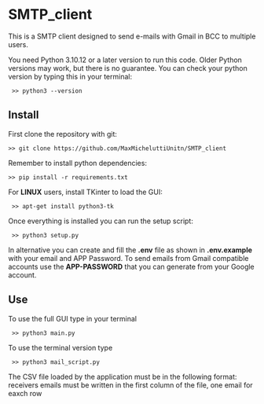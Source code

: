 # SMTP_client

This is a SMTP client designed to send e-mails with Gmail in BCC to multiple users.

You need Python 3.10.12 or a later version to run this code. Older Python versions may work, but there is no guarantee. You can check your python version by typing this in your terminal:

```
 >> python3 --version
 ```

## Install

First clone the repository with git:

```
>> git clone https://github.com/MaxMicheluttiUnitn/SMTP_client  
```   

Remember to install python dependencies:

``` 
>> pip install -r requirements.txt 
```

For **LINUX** users, install TKinter to load the GUI:

```
 >> apt-get install python3-tk  
 ```

Once everything is installed you can run the setup script:

```
 >> python3 setup.py 
 ```

In alternative you can create and fill the **.env** file as shown in **.env.example** with your email and APP Password. To send emails from Gmail compatible accounts use the **APP-PASSWORD** that you can generate from your Google account.

## Use

To use the full GUI type in your terminal

```
 >> python3 main.py
 ```

To use the terminal version type

```
 >> python3 mail_script.py
 ```

The CSV file loaded by the application must be in the following format: receivers emails must be written in the first column of the file, one email for eaxch row